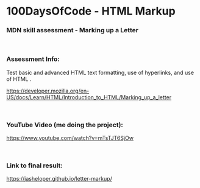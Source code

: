 # 100DaysOfCode - HTML Markup

### MDN skill assessment - Marking up a Letter

  <br />

### Assessment Info:

Test basic and advanced HTML text formatting, use of hyperlinks, and use of HTML <head>.

https://developer.mozilla.org/en-US/docs/Learn/HTML/Introduction_to_HTML/Marking_up_a_letter
 
  <br />

 ### YouTube Video (me doing the project):

https://www.youtube.com/watch?v=mTsTJT6SjOw



<br />

### Link to final result:

https://jasheloper.github.io/letter-markup/

